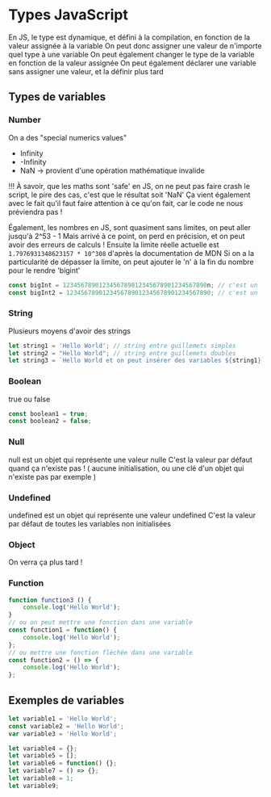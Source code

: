 # Types JavaScript

En JS, le type est dynamique, et défini à la compilation, en fonction de la valeur assignée à la variable
On peut donc assigner une valeur de n'importe quel type à une variable
On peut également changer le type de la variable en fonction de la valeur assignée
On peut également déclarer une variable sans assigner une valeur, et la définir plus tard

## Types de variables

### Number
On a des "special numerics values"
- Infinity
- -Infinity 
- NaN -> provient d'une opération mathématique invalide

!!! À savoir, que les maths sont 'safe' en JS, on ne peut pas faire crash le script, le pire des cas, c'est que le résultat soit 'NaN'
Ça vient également avec le fait qu'il faut faire attention à ce qu'on fait, car le code ne nous préviendra pas ! 

Également, les nombres en JS, sont quasiment sans limites, on peut aller jusqu'à 2^53 - 1
Mais arrivé à ce point, on perd en précision, et on peut avoir des erreurs de calculs ! 
Ensuite la limite réelle actuelle est `1.7976931348623157 * 10^308` d'après la documentation de MDN
Si on a la particularité de dépasser la limite, on peut ajouter le 'n' à la fin du nombre pour le rendre 'bigint'

```js
const bigInt = 1234567890123456789012345678901234567890n; // c'est un 'bigint'
const bigInt2 = 1234567890123456789012345678901234567890; // c'est un 'number'
```

### String
Plusieurs moyens d'avoir des strings 

```js
let string1 = 'Hello World'; // string entre guillemets simples
let string2 = "Hello World"; // string entre guillemets doubles
let string3 = `Hello World et on peut insérer des variables ${string1}`; // string entre backticks + interpolation de variables
```

### Boolean
true ou false

```js
const boolean1 = true;
const boolean2 = false;
```

### Null
null est un objet qui représente une valeur nulle
C'est la valeur par défaut quand ça n'existe pas ! ( aucune initialisation, ou une clé d'un objet qui n'existe pas par exemple )

### Undefined
undefined est un objet qui représente une valeur undefined
C'est la valeur par défaut de toutes les variables non initialisées

### Object
On verra ça plus tard ! 

### Function

```js
function function3 () {
    console.log('Hello World');
}
// ou on peut mettre une fonction dans une variable
const function1 = function() {
    console.log('Hello World');
};
// ou mettre une fonction fléchée dans une variable
const function2 = () => {
    console.log('Hello World');
};
```

## Exemples de variables

```js
let variable1 = 'Hello World';
const variable2 = 'Hello World';
var variable3 = 'Hello World';

let variable4 = {};
let variable5 = [];
let variable6 = function() {};
let variable7 = () => {};
let variable8 = 1;
let variable9;
```
